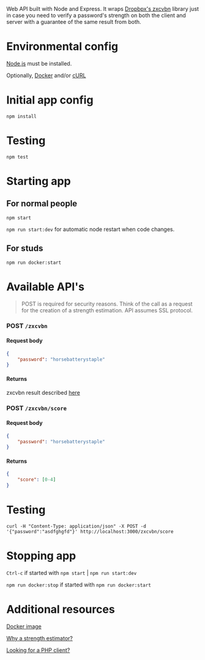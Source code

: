 Web API built with Node and Express.  It wraps
[Dropbpx's zxcvbn](https://github.com/dropbox/zxcvbn) library just in case
you need to verify a password's strength on both the client and server
with a guarantee of the same result from both.

# Environmental config

[Node.js](https://nodejs.org) must be installed.

Optionally, [Docker](https://www.docker.com/) and/or
[cURL](https://curl.haxx.se/)

# Initial app config
`npm install`

# Testing
`npm test`

# Starting app

## For normal people

`npm start`

`npm run start:dev` for automatic node restart when code changes.

## For studs

 `npm run docker:start`

# Available API's

> POST is required for security reasons.  Think of the call as a request
for the creation of a strength estimation.  API assumes SSL protocol.

### POST `/zxcvbn`

#### Request body
```json
{
    "password": "horsebatterystaple"
}
```
#### Returns
zxcvbn result described [here](https://github.com/dropbox/zxcvbn#usage)

### POST `/zxcvbn/score`

#### Request body
```json
{
    "password": "horsebatterystaple"
}
```

#### Returns
```json
{
    "score": [0-4]
}
```

# Testing

`curl -H "Content-Type: application/json" -X POST -d '{"password":"asdfghgfd"}' http://localhost:3000/zxcvbn/score`

# Stopping app
`Ctrl-c` if started with `npm start` | `npm run start:dev`

`npm run docker:stop` if started with `npm run docker:start`

# Additional resources

[Docker image](https://hub.docker.com/r/wcjr/zxcvbn-api)

[Why a strength estimator?](https://blogs.dropbox.com/tech/2012/04/zxcvbn-realistic-password-strength-estimation)

[Looking for a PHP client?](https://github.com/silinternational/zxcvbn-api-client-php)
